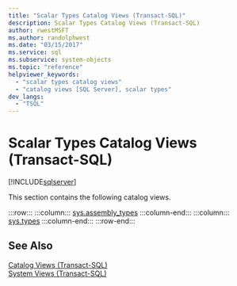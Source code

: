 ```yaml
---
title: "Scalar Types Catalog Views (Transact-SQL)"
description: Scalar Types Catalog Views (Transact-SQL)
author: rwestMSFT
ms.author: randolphwest
ms.date: "03/15/2017"
ms.service: sql
ms.subservice: system-objects
ms.topic: "reference"
helpviewer_keywords:
  - "scalar types catalog views"
  - "catalog views [SQL Server], scalar types"
dev_langs:
  - "TSQL"
---
```

# Scalar Types Catalog Views (Transact-SQL)
[!INCLUDE[sqlserver](../../includes/applies-to-version/sqlserver.md)]

  This section contains the following catalog views.  

:::row:::
    :::column:::
        [sys.assembly_types](../../relational-databases/system-catalog-views/sys-assembly-types-transact-sql.md)
    :::column-end:::
    :::column:::
        [sys.types](../../relational-databases/system-catalog-views/sys-types-transact-sql.md)
    :::column-end:::
:::row-end:::

## See Also  
 [Catalog Views &#40;Transact-SQL&#41;](../../relational-databases/system-catalog-views/catalog-views-transact-sql.md)   
 [System Views &#40;Transact-SQL&#41;](../../t-sql/language-reference.md)  
  
